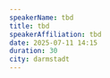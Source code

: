 ```yaml
---
speakerName: tbd
title: tbd
speakerAffiliation: tbd
date: 2025-07-11 14:15
duration: 30
city: darmstadt
---
```


